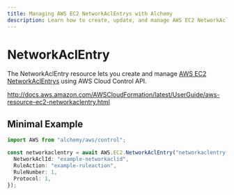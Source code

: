 ```yaml
---
title: Managing AWS EC2 NetworkAclEntrys with Alchemy
description: Learn how to create, update, and manage AWS EC2 NetworkAclEntrys using Alchemy Cloud Control.
---
```


# NetworkAclEntry

The NetworkAclEntry resource lets you create and manage [AWS EC2 NetworkAclEntrys](https://docs.aws.amazon.com/ec2/latest/userguide/) using AWS Cloud Control API.

http://docs.aws.amazon.com/AWSCloudFormation/latest/UserGuide/aws-resource-ec2-networkaclentry.html

## Minimal Example

```ts
import AWS from "alchemy/aws/control";

const networkaclentry = await AWS.EC2.NetworkAclEntry("networkaclentry-example", {
  NetworkAclId: "example-networkaclid",
  RuleAction: "example-ruleaction",
  RuleNumber: 1,
  Protocol: 1,
});
```

